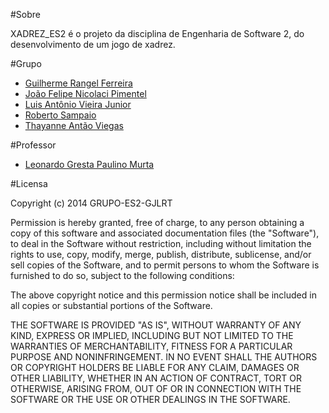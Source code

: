 #Sobre

XADREZ_ES2 é o projeto da disciplina de Engenharia de Software 2, do desenvolvimento de um jogo de xadrez.

#Grupo

* [Guilherme Rangel Ferreira](https://www.facebook.com/guilherme.rangelferreira)
* [João Felipe Nicolaci Pimentel](https://www.facebook.com/joaofelipenp)
* [Luis Antônio Vieira Junior](https://www.facebook.com/luisvieirajr)
* [Roberto Sampaio](https://www.facebook.com/roberto.sampaio.39)
* [Thayanne Antão Viegas](https://www.facebook.com/thayanne.viegas)

#Professor

* [Leonardo Gresta Paulino Murta](https://www.facebook.com/leonardo.g.p.murta)

#Licensa

Copyright (c) 2014 GRUPO-ES2-GJLRT

Permission is hereby granted, free of charge, to any person obtaining a copy of
this software and associated documentation files (the "Software"), to deal in
the Software without restriction, including without limitation the rights to
use, copy, modify, merge, publish, distribute, sublicense, and/or sell copies of
the Software, and to permit persons to whom the Software is furnished to do so,
subject to the following conditions:

The above copyright notice and this permission notice shall be included in all
copies or substantial portions of the Software.

THE SOFTWARE IS PROVIDED "AS IS", WITHOUT WARRANTY OF ANY KIND, EXPRESS OR
IMPLIED, INCLUDING BUT NOT LIMITED TO THE WARRANTIES OF MERCHANTABILITY, FITNESS
FOR A PARTICULAR PURPOSE AND NONINFRINGEMENT. IN NO EVENT SHALL THE AUTHORS OR
COPYRIGHT HOLDERS BE LIABLE FOR ANY CLAIM, DAMAGES OR OTHER LIABILITY, WHETHER
IN AN ACTION OF CONTRACT, TORT OR OTHERWISE, ARISING FROM, OUT OF OR IN
CONNECTION WITH THE SOFTWARE OR THE USE OR OTHER DEALINGS IN THE SOFTWARE.
